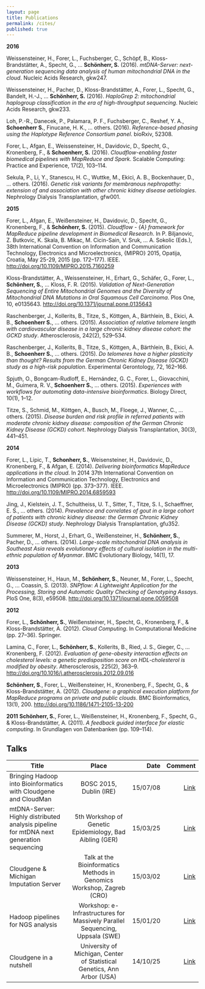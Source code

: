 ```yaml
---
layout: page
title: Publications
permalink: /cites/
published: true
---
```


**2016** 

Weissensteiner, H., Forer, L., Fuchsberger, C., Schöpf, B., Kloss-Brandstätter, A., Specht, G., … **Schönherr, S.** (2016). *mtDNA-Server: next-generation sequencing data analysis of human mitochondrial DNA in the cloud*. Nucleic Acids Research, gkw247.

Weissensteiner, H., Pacher, D., Kloss-Brandstätter, A., Forer, L., Specht, G., Bandelt, H.-J., … **Schönherr, S.** (2016). *HaploGrep 2: mitochondrial haplogroup classification in the era of high-throughput sequencing*. Nucleic Acids Research, gkw233.

Loh, P.-R., Danecek, P., Palamara, P. F., Fuchsberger, C., Reshef, Y. A., **Schoenherr S.**, Finucane, H. K., … others. (2016). *Reference-based phasing using the Haplotype Reference Consortium panel*. bioRxiv, 52308.

Forer, L., Afgan, E., Weissensteiner, H., Davidovic, D., Specht, G., Kronenberg, F., & **Schoenherr, S.** (2016). *Cloudflow-enabling faster biomedical pipelines with MapReduce and Spark*. Scalable Computing: Practice and Experience, 17(2), 103–114.

Sekula, P., Li, Y., Stanescu, H. C., Wuttke, M., Ekici, A. B., Bockenhauer, D., … others. (2016). *Genetic risk variants for membranous nephropathy: extension of and association with other chronic kidney disease aetiologies*. Nephrology Dialysis Transplantation, gfw001.


**2015**

Forer, L., Afgan, E., Weißensteiner, H., Davidovic, D., Specht, G., Kronenberg, F., & **Schönherr, S.** (2015). *Cloudflow - {A} framework for MapReduce pipeline development in Biomedical Research*. In P. Biljanovic, Z. Butkovic, K. Skala, B. Mikac, M. Cicin-Sain, V. Sruk, … A. Sokolic (Eds.), 38th International Convention on Information and Communication Technology, Electronics and Microelectronics, {MIPRO} 2015, Opatija, Croatia, May 25-29, 2015 (pp. 172–177). IEEE. http://doi.org/10.1109/MIPRO.2015.7160259

Kloss-Brandstätter, A., Weissensteiner, H., Erhart, G., Schäfer, G., Forer, L., **Schönherr, S.**, … Kloss, F. R. (2015). *Validation of Next-Generation Sequencing of Entire Mitochondrial Genomes and the Diversity of Mitochondrial DNA Mutations in Oral Squamous Cell Carcinoma*. Plos One, 10, e0135643. http://doi.org/10.1371/journal.pone.0135643

Raschenberger, J., Kollerits, B., Titze, S., Köttgen, A., Bärthlein, B., Ekici, A. B., **Schoenherr S.**,  … others. (2015). *Association of relative telomere length with cardiovascular disease in a large chronic kidney disease cohort: the GCKD study*. Atherosclerosis, 242(2), 529–534.

Raschenberger, J., Kollerits, B., Titze, S., Köttgen, A., Bärthlein, B., Ekici, A. B., **Schoenherr S.**, … others. (2015). *Do telomeres have a higher plasticity than thought? Results from the German Chronic Kidney Disease (GCKD) study as a high-risk population*. Experimental Gerontology, 72, 162–166.

Spjuth, O., Bongcam-Rudloff, E., Hernández, G. C., Forer, L., Giovacchini, M., Guimera, R. V., **Schoenherr S.**, … others. (2015). *Experiences with workflows for automating data-intensive bioinformatics*. Biology Direct, 10(1), 1–12.

Titze, S., Schmid, M., Köttgen, A., Busch, M., Floege, J., Wanner, C., … others. (2015). *Disease burden and risk profile in referred patients with moderate chronic kidney disease: composition of the German Chronic Kidney Disease (GCKD) cohort*. Nephrology Dialysis Transplantation, 30(3), 441–451.

**2014**  

Forer, L., Lipic, T., **Schonherr, S.**, Weisensteiner, H., Davidovic, D., Kronenberg, F., & Afgan, E. (2014). *Delivering bioinformatics MapReduce applications in the cloud*. In 2014 37th International Convention on Information and Communication Technology, Electronics and Microelectronics (MIPRO) (pp. 373–377). IEEE. http://doi.org/10.1109/MIPRO.2014.6859593

Jing, J., Kielstein, J. T., Schultheiss, U. T., Sitter, T., Titze, S. I., Schaeffner, E. S., … others. (2014). *Prevalence and correlates of gout in a large cohort of patients with chronic kidney disease: the German Chronic Kidney Disease (GCKD) study*. Nephrology Dialysis Transplantation, gfu352.

Summerer, M., Horst, J., Erhart, G., Weißensteiner, H., **Schönherr, S.**, Pacher, D., … others. (2014). *Large-scale mitochondrial DNA analysis in Southeast Asia reveals evolutionary effects of cultural isolation in the multi-ethnic population of Myanmar*. BMC Evolutionary Biology, 14(1), 17.

**2013** 

Weissensteiner, H., Haun, M., **Schönherr, S.**, Neuner, M., Forer, L., Specht, G., … Coassin, S. (2013). *SNPflow: A Lightweight Application for the Processing, Storing and Automatic Quality Checking of Genotyping Assays*. PloS One, 8(3), e59508. http://doi.org/10.1371/journal.pone.0059508

**2012** 

Forer, L., **Schönherr, S.**, Weißensteiner, H., Specht, G., Kronenberg, F., & Kloss-Brandstätter, A. (2012). *Cloud Computing*. In Computational Medicine (pp. 27–36). Springer.

Lamina, C., Forer, L., **Schönherr, S.**, Kollerits, B., Ried, J. S., Gieger, C., … Kronenberg, F. (2012). *Evaluation of gene-obesity interaction effects on cholesterol levels: a genetic predisposition score on HDL-cholesterol is modified by obesity*. Atherosclerosis, 225(2), 363–9. http://doi.org/10.1016/j.atherosclerosis.2012.09.016

**Schönherr, S**., Forer, L., Weißensteiner, H., Kronenberg, F., Specht, G., & Kloss-Brandstätter, A. (2012). *Cloudgene: a graphical execution platform for MapReduce programs on private and public clouds*. BMC Bioinformatics, 13(1), 200. http://doi.org/10.1186/1471-2105-13-200

**2011** 
**Schönherr, S.**, Forer, L., Weißensteiner, H., Kronenberg, F., Specht, G., & Kloss-Brandstätter, A. (2011). *A feedback guided interface for elastic computing*. In Grundlagen von Datenbanken (pp. 109–114).


## Talks

| Title        | Place           | Date | Comment  |
| ------------- |:-------------:| -----:| -----:|
| Bringing Hadoop into Bioinformatics with Cloudgene and CloudMan | BOSC 2015, Dublin (IRE)     | 15/07/08 | [Link](http://www.open-bio.org/wiki/BOSC_2015) |
| mtDNA-Server: Highly distributed analysis pipeline for mtDNA next generation sequencing   | 5th Workshop of Genetic Epidemiology, Bad Aibling (GER) | 15/03/25 | [Link](http://seppinho.github.io/uploads/Scientific_Program_BadAibling.pdf) |
| Cloudgene & Michigan Imputation Server    | Talk at the Bioinformatics Methods in Genomics Workshop, Zagreb (CRO) | 15/03/02 | [Link](https://wiki.galaxyproject.org/News/WorkshopZagreb201503) |
| Hadoop pipelines for NGS analysis | Workshop: e-Infrastructures for Massively Parallel Sequencing, Uppsala (SWE)     | 15/01/20 |  [Link](http://www.scilifelab.se/events/workshop-e-infrastructures-for-massively-parallel-sequencing/) |
| Cloudgene in a nutshell | University of Michigan, Center of Statistical Genetics, Ann Arbor (USA)     | 14/10/25 | [Link](http://csg.sph.umich.edu/abecasis) |
